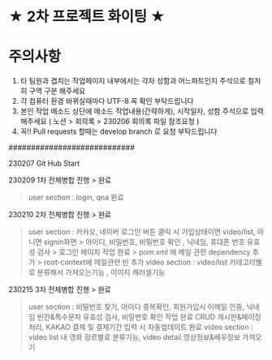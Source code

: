 # ★ 2차 프로젝트 화이팅 ★

# 주의사항
1. 타 팀원과 겹치는 작업페이지 내부에서는 각자 성함과 어느파트인지 주석으로 철저히 구역 구분 해주세요
2. 각 컴퓨터 환경 바뀌실때마다 UTF-8 꼭 확인 부탁드립니다
3. 본인 작업 메소드 상단에 메소드 작업내용(간략하게), 시작일자, 성함 주석으로 입력해주세요 ( 노션 > 회의록 > 230206 회의록 파일 참조요청 )
4. 꼭!! Pull requests 할때는 develop branch 로 요청 부탁드립니다

############################

230207 Git Hub Start

230209 1차 전체병합 진행 > 완료
  > user section : login, qna 완료
  
230210 2차 전체병합 진행 > 완료
  > user section : 카카오, 네이버 로그인 버튼 클릭 시 가입상태이면 video/list, 아니면 signin화면
    > 아이디, 비밀번호, 비밀번호 확인 , 닉네임, 휴대폰 번호 유효성 검사
    > 로그인 페이지 작업 완료
    > pom.xml 에 메일 관련 dependency 추가
    > root-context에 메일관련 빈 추가
  > video section : video/list 카테고리별로 분류해서 가져오는기능 , 이미지 캐러셀기능
  
230215 3차 전체병합 진행 > 완료
  > user section : 비밀번호 찾기, 아이디 중복확인, 회원가입시 이메일 인증, 닉네임 빈칸&특수문자 유효성 검사, 비밀번호 확인 작업 완료
  > CRUD 게시판&페이징 처리, KAKAO 결제 및 결제기간 입력 시 자동업데이트 완료
  > video section : video list 내 영화 장르별로 분류기능, video detail 영상정보&배우정보 가져오기 
